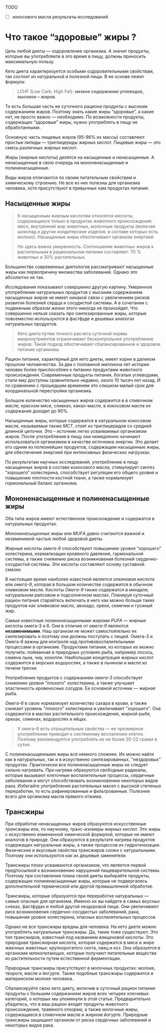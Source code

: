 TODO

- [ ] кокосового масла результаты исследований

# Что такое “здоровые” жиры ?

Цель любой  диеты — оздоровление организма. А значит продукты, которые вы употребляете в это время в пищу, должны приносить максимальную пользу. 

Кето диета характеризуется особыми оздоровительными свойствам, так состоит из натуральной и полезной пищи. В ее основе лежит формула:

>  LCHF (Low Carb, High Fat): **низкое содержание углеводов, высокое – жиров**. 

То есть большая часть ее суточного рациона продукты с высоким содержанием жиров. Поэтому знать какие жиры “здоровые”, а какие нет, не просто важно — необходимо. По возможности продукты, содержащих “здоровые” жиры, нужно употреблять в пищу не обработанными. 

Основную часть пищевых жиров (95-96% их массы) составляют простые липиды — триглицериды жирных кислот. Пищевые жиры — это смесь различных жирных кислот. 

Жиры (жирные кислоты) делятся на насыщенные и ненасыщенные. А ненасыщенные в свою очередь на мононенасыщенные и полиненасыщенные. 

Виды жиров отличаются по своим питательным свойствам и химическому строению. Не все из них полезны для организма человека, хотя присутствуют в привычных нам продуктах питания.



## Насыщенные жиры

> К насыщенным жирным кислотам относятся кислоты, содержащиеся только в продуктах животного происхождения: мясо, внутренний жир животных, молочные продукты (включая шоколад и другие кондитерские изделия, в составе которых есть молоко). Насыщенные жиры обеспечивают организм энергией. 
>
> Но здесь важна умеренность. Соотношение животных жиров к растительным в рациональном питании составляет: 70 % животных и 30% растительных.

Большинство современных диетологов рассматривают насыщенные жиры как первопричину множества заболеваний. Однако это абсолютно не так. 

Исследования показывают совершенно другую картину. Умеренное употребление натуральных продуктов с высоким содержанием насыщенных жиров не имеет никакой связи с увеличением рисков развития болезней сердца и сосудистой системы. А в сочетании с подвижным образом жизни этого никогда не произойдет. Что совершенно нельзя сказать про синтезированные жиры, которые повсеместно используются в фастфуде и дешевых аналогах натуральных продуктов.

> Кето диета путем точного расчета суточной нормы макронутриентов ограничивает бесконтрольное употребление жиров. Такой подход обеспечивает сбалансированное и здоровое питание организма.
>

Рацион питания, характерный для кето диеты, имеет корни в далеком прошлом человечества. За два с половиной миллиона лет истории человек более приспособлен к питанию продуктами животного происхождения. Современные продукты питания, богатые углеводами, стали ему доступны сравнительно недавно, около 10 тысяч лет назад. И по сравнению с прошедшим временем это слишком малый срок для координальной перестройки организма.

Большое количество насыщенных жиров содержится в в сливочном масле, красном мясе, сливках, какао-масле, в кокосовом масле их содержание доходит до 90%.  

Насыщенные жиры, которые содержатся в натуральном кокосовом масле, называемые также *MCT*, стоят из триглицеридов со средней длинной цепочки. Это – источник легко усваиваемых организмом жиров. После употребления в пищу они немедленно начинают использоваться организмом в качестве источника энергии. Это делает его одним из полезнейших продуктов, содержащем насыщенные жиры, для обеспечения энергией при интенсивных физических нагрузках.

По результатам научных исследований, употребление в пищу насыщенных жиров в составе кокосового масла, стимулирует синтез “хорошего” холестерина, способствует регуляции его общего уровня и повышению плотности костной ткани, а также нормализует гормональный баланс организма. 



## Мононенасыщенные и полиненасыщенные жиры

Оба типа жиров имеют естественное происхождение и содержатся в натуральных продуктах.

*Мононенасыщенные жиры* или *MUFА* давно считаются важной и незаменимой частью любой здоровой диеты. 

Жирные кислоты *омега-9* способствуют повышению уровня “хорошего” холестерина, нормализации кровяного давления, гармональной системы, а также снижению риска возникновения болезней сердечно-сосудистой системы. Эти кислоты составляют основу суставной смазки.  

В настоящее время наиболее известной является *олеиновая кислота* или *омега-9*, которая в большом количестве содержится в обычном оливковом масле. Кислоты *Омега-9* также содержатся в миндале, натуральном рапсовом и подсолнечном маслах. Планируя суточный рацион питания старайтесь включать в него как можно больше таких продуктов как оливковое масло, авокадо, орехи, семечки и гусиный жир.

Самые известные *полиненасыщенными жирами* *PUFA* — жирные кислоты омега-3 и 6. Они в отличие от *омега-9* являются **незаменимыми**. Наш организм не может самостоятельно их синтезировать и поэтому они должны поступать с пищей. Омега-3 и Омега-6 важны для контроля над противовоспалительными процессами в организме. Продуктами питания, из которых их можно получить: пойманная в природных условиях рыба, например лосось, семена льна, чиа, конопли. Наибольшая концетрация жирных кислот содержится в морских водорослях, а также в льняном и масле из печени трески. 

Употребление продуктов с содержанием *омега-3* способствует снижению уровня "плохого" холестерина, а также улучшает эластичность кровеносных сосудов. Ее основной источник — жирная рыба.

*Омега-6* в свою нормализует количество сахара в крови, а также снижает уровень "плохого" холестерина и увеличивает "хорошего". Она содержится в маслах растительного происхождения, жирной рыбе, орехах, семенах, водорослях и яйцах. 

> У омега-6 есть отрицательные свойства — ее чрезмерное употребление приводит к системному воспалению клеток. Поэтому рекомендуется употреблять ее не более 20-22 грамм в сутки.

С полиненасыщенными жиры всё немного сложнее. Их можно найти как в натуральных, так и в искуственно синтезированных, "нездоровых" продуктах. Практически все полиненасыщенные жиры не следует сильно нагревать.  При нагреве образуются свободные радикалы, которые вызывают клеточные воспалительные процессы, сердечные заболевания и могут способствовать возникновению некоторых видов рака. Избегайте употребления растительных масел с высокой степенью переработки, то есть рафинированные и фильтрованные. Полезнее всего для организма масла прямого отжима.



## Трансжиры

При обработке ненасыщенных жиров образуются искусственные *трансжиры* или, по научному, транс-изомеры жирных кислот. Это жиры с искуственно измененной химической формулой, которые не имеют аналогов в природе. Они образуются в результате нагрева продуктов содержащих натуральные жиры, а также процессов их гидрогенизации. Физические и вкусовые свойства трансжиров схожи с натуральными. Поэтому они используются как их дешевые заменители. 

Трансжиры плохо усваиваются организмом, что является первой предпосылкой к возникновению нарушений пищеварительной системы. Поэтому при составлении плана своей диеты выбирайте продукты, содержащие полиненасыщенные жиры, которые не подвергались дополнительной термической или другой промышленной обработке.   

Трансжиры, которые образуются при переработке натуральных — самые опасные для организма. Именно их вы найдете в самых вкусных снеках, фастфудах и любой другой нездоровой пище. Они увеличивают риск возникновения сердечно-сосудистых заболеваний, рака, повышения уровня холестерина, опасных воспалительных процессов.

Однако не все трансжиры вредны для человека. На кето диете можно употреблять натуральные трансжиры. Да, такие тоже существуют. Это тип трансжиров, известный под названием *вакценовой кислоты*. Это природная трансжирная кислота, которая содержится в мясе и жире жвачных животных: крупнорогатого скота, овец и коз. Она образуется в организме млекопитающих, которые получают питательные вещества из растительности путем естественной ферментации.

Природные трансжиры присутствуют в молочных продуктах: молоке, твороге, масле и йогурте. Также подобные трансжиры содержится в материнском молоке человека.

Сбалансируйте свою кето диету, включив в суточный рацион питания продукты с большим содержанием жиров всех четырех ключевых категорий, о которых мы упомянули в этой статье. Предварительно убедитесь, что в ваш рацион входят продукты животного происхождения, травяного откорма, а также молочные жиры, содержащиеся в сливочном масле и жирном йогурте. Природные трансжиры защищают организм от риска сердечных заболеваний и некоторых видов рака. 